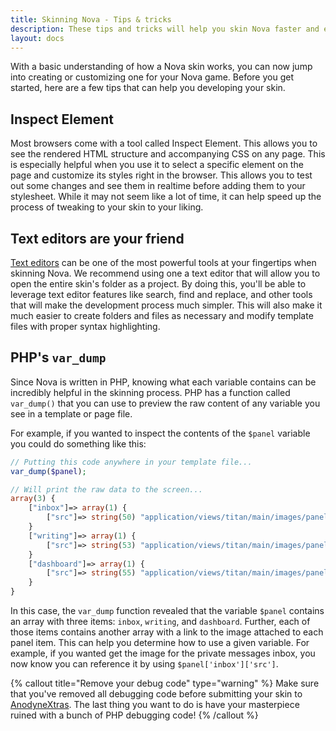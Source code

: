 ```yaml
---
title: Skinning Nova - Tips & tricks
description: These tips and tricks will help you skin Nova faster and easier.
layout: docs
---
```


With a basic understanding of how a Nova skin works, you can now jump into creating or customizing one for your Nova game. Before you get started, here are a few tips that can help you developing your skin.

## Inspect Element

Most browsers come with a tool called Inspect Element. This allows you to see the rendered HTML structure and accompanying CSS on any page. This is especially helpful when you use it to select a specific element on the page and customize its styles right in the browser. This allows you to test out some changes and see them in realtime before adding them to your stylesheet. While it may not seem like a lot of time, it can help speed up the process of tweaking to your skin to your liking.

## Text editors are your friend

[Text editors](/docs/2.7/getting-started#text-editors) can be one of the most powerful tools at your fingertips when skinning Nova. We recommend using one a text editor that will allow you to open the entire skin's folder as a project. By doing this, you'll be able to leverage text editor features like search, find and replace, and other tools that will make the development process much simpler. This will also make it much easier to create folders and files as necessary and modify template files with proper syntax highlighting.

## PHP's `var_dump`

Since Nova is written in PHP, knowing what each variable contains can be incredibly helpful in the skinning process. PHP has a function called `var_dump()` that you can use to preview the raw content of any variable you see in a template or page file.

For example, if you wanted to inspect the contents of the `$panel` variable you could do something like this:

```php
// Putting this code anywhere in your template file...
var_dump($panel);

// Will print the raw data to the screen...
array(3) {
	["inbox"]=> array(1) {
		["src"]=> string(50) "application/views/titan/main/images/panel-mail.png"
	}
	["writing"]=> array(1) {
		["src"]=> string(53) "application/views/titan/main/images/panel-writing.png"
	}
	["dashboard"]=> array(1) {
		["src"]=> string(55) "application/views/titan/main/images/panel-dashboard.png"
	}
}
```

In this case, the `var_dump` function revealed that the variable `$panel` contains an array with three items: `inbox`, `writing`, and `dashboard`. Further, each of those items contains another array with a link to the image attached to each panel item. This can help you determine how to use a given variable. For example, if you wanted get the image for the private messages inbox, you now know you can reference it by using `$panel['inbox']['src']`.

{% callout title="Remove your debug code" type="warning" %}
Make sure that you've removed all debugging code before submitting your skin to [AnodyneXtras](https://xtras.anodyne-productions.com). The last thing you want to do is have your masterpiece ruined with a bunch of PHP debugging code!
{% /callout %}
